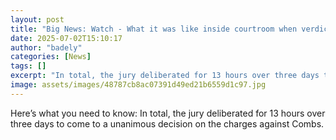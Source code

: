 ```yaml
---
layout: post
title: "Big News: Watch - What it was like inside courtroom when verdict came in"
date: 2025-07-02T15:10:17
author: "badely"
categories: [News]
tags: []
excerpt: "In total, the jury deliberated for 13 hours over three days to come to a unanimous decision on the charges against Combs."
image: assets/images/48787cb8ac07391d49ed21b6559d1c97.jpg
---
```


Here’s what you need to know: In total, the jury deliberated for 13 hours over three days to come to a unanimous decision on the charges against Combs.


